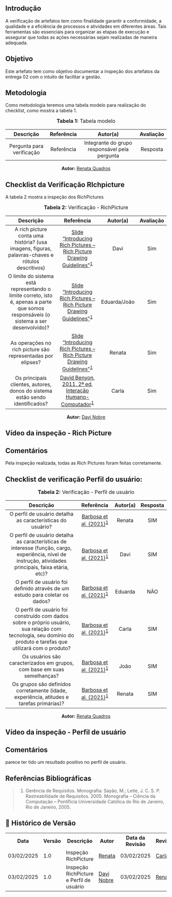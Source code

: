 ## Introdução
A verificação de artefatos tem como finalidade garantir a conformidade, a qualidade e a eficiência de processos e atividades em diferentes áreas. Tais ferramentas são essenciais para organizar as etapas de execução e assegurar que todas as ações necessárias sejam realizadas de maneira adequada. 

## Objetivo
Este artefato tem como objetivo documentar a inspeção dos artefatos da entrega 02 com o intuito de facilitar a gestão. 

## Metodologia
Como metodologia teremos uma tabela modelo para realização do checklist, como mostra a tabela 1. 

<center>
<font size="3"><b>Tabela 1:</b> Tabela modelo </font>

| Descrição | Referência | Autor(a) | Avaliação |
|:---------:|:---------:|:-----------:|:-------:|
| Pergunta para verificação | Referência | Integrante do grupo responsável pela pergunta | Resposta |

<p align="center"><b>Autor:</b> <a href="https://github.com/Renatinha28">Renata Quadros</a></p> 
</center>

## Checklist da Verificação RIchpicture

A tabela 2 mostra a inspeção dos RichPictures

<center>
<font size="3"><b>Tabela 2:</b> Verificação - RichPicture </font>

| Descrição | Referência | Autor(a) | Avaliação |
|:---------:|:---------:|:-----------:|:--------:|
| A rich picture conta uma história? (usa imagens, figuras, palavras-chaves e rótulos descritivos) | [Slide “Introducing Rich Pictures – Rich Picture Drawing Guidelines”](../../assets/images/RP1.png)<sup>[1](#ref1) | Davi | Sim |
| O limite do sistema está representando o limite correto, isto é, apenas a parte que somos responsáveis (o sistema a ser desenvolvido)? | [Slide “Introducing Rich Pictures – Rich Picture Drawing Guidelines”](../../assets/images/RP5.png)<sup>[1](#ref1)  | Eduarda/João | Sim |
| As operações no rich picture são representadas por elipses?  | [Slide “Introducing Rich Pictures – Rich Picture Drawing Guidelines”](../../assets/images/RP2.png)<sup>[1](#ref1)  | Renata | Sim |
| Os principais clientes, autores, donos do sistema estão sendo identificados? | [David Benyon, 2011, 2ª ed, Interação Humano-Computador](../../assets/images/RP8.png)<sup>[1](#ref1)  | Carla | Sim |

<p align="center"><b>Autor:</b> <a href="https://github.com/Renatinha28">Davi Nobre</a></p> 
</center>

## Vídeo da inspeção - Rich Picture



## Comentários

Pela inspeção realizada, todas as Rich Pictures foram feitas corretamente. 

## Checklist de verificação Perfil do usuário: 

<center>
<font size="3"><b>Tabela 2:</b> Verificação - Perfil de usuário </font>

| Descrição | Referência | Autor(a) | Resposta |
|:---------:|:---------:|:-----------:|:--------:|
| O perfil de usuário detalha as características do usuário? | [Barbosa et al. (2021)](../../assets/images/PU1.png)<sup>[1](#ref1) | Renata | SIM |
| O perfil de usuário detalha as características de interesse (função, cargo, experiência, nível de instrução, atividades principais, faixa etária, etc)? | [Barbosa et al. (2021)](../../assets/images/PU2.png)<sup>[1](#ref1) | Davi | SIM |
| O perfil de usuário foi definido através de um estudo para coletar os dados? | [Barbosa et al. (2021)](../../assets/images/PU3.png)<sup>[1](#ref1) | Eduarda | NÃO |
| O perfil de usuário foi construído com dados sobre o próprio usuário, sua relação com tecnologia, seu domínio do produto e tarefas que utilizará com o produto? | [Barbosa et al. (2021)](../../assets/images/PU4.png)<sup>[1](#ref1) | Carla | SIM |
| Os usuários são caracterizados em grupos, com base em suas semelhanças? | [Barbosa et al. (2021)](../../assets/images/PU5.png)<sup>[1](#ref1) | João | SIM |
| Os grupos são definidos corretamente (idade, experiência, atitudes e tarefas primárias)? | [Barbosa et al. (2021)](../../assets/images/PU6.png)<sup>[1](#ref1) | Renata | SIM |

<p align="center"><b>Autor:</b> <a href="https://github.com/Renatinha28">Renata Quadros</a></p> 
</center>


## Vídeo da inspeção - Perfil de usuário



## Comentários

parece ter tido um resultado positivo  no perfil de usuário. 



## Referências Bibliográficas
> 1. <a id="ref1"></a> Gerência de Requisitos. Monografia: Sayão, M.; Leite, J. C. S. P. Rastreabilidade de Requisitos. 2005. Monografia – Ciência da Computação – Pontifícia Universidade Católica do Rio de Janeiro, Rio de Janeiro, 2005.


## :round_pushpin: Histórico de Versão 

<div align="center">
    <table>
        <tr>
            <th>Data</th>
            <th>Versão</th>
            <th>Descrição</th>
            <th>Autor</th>
            <th>Data da Revisão</th>
            <th>Revisor</th>
        </tr>
        <tr>
            <td>03/02/2025</td>
            <td>1.0</td>
            <td>Inspeção RichPicture</td>
            <td><a href="https://github.com/Renatinha28">Renata</a></td>
            <td>03/02/2025</td>
            <td><a href="https://github.com/ccarlaa">Carla</a></td>
        </tr>
        <tr>
            <td>03/02/2025</td>
            <td>1.0</td>
            <td>Inspeção RichPicture e Perfil de usuário</td>
            <td><a href="https://github.com/Jagaima">Davi Nobre</a></td>
            <td>03/02/2025</td>
            <td><a href="https://github.com/Renatinha28">Renata</a></td>
        </tr>
    </table>
</div>